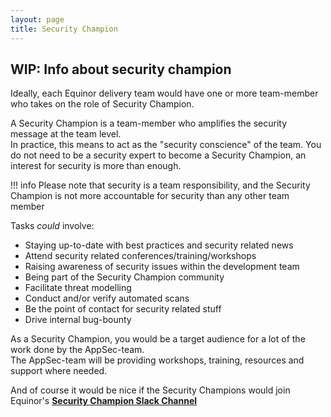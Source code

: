 ```yaml
---
layout: page
title: Security Champion
---
```


## WIP: Info about security champion

Ideally, each Equinor delivery team would have one or more team-member who takes on the role of Security Champion.

A Security Champion is a team-member who amplifies the security message at the team level.  
In practice, this means to act as the "security conscience" of the team.
You do not need to be a security expert to become a Security Champion, an interest for security is more than enough.

!!! info
    Please note that security is a team responsibility, and the Security Champion is not more accountable for security than any other team member

Tasks *could* involve:

- Staying up-to-date with best practices and security related news
- Attend security related conferences/training/workshops
- Raising awareness of security issues within the development team
- Being part of the Security Champion community
- Facilitate threat modelling
- Conduct and/or verify automated scans
- Be the point of contact for security related stuff
- Drive internal bug-bounty

As a Security Champion, you would be a target audience for a lot of the work done by the AppSec-team.  
The AppSec-team will be providing workshops, training, resources and support where needed.

And of course it would be nice if the Security Champions would join Equinor's [**Security Champion Slack Channel**](https://equinor.slack.com/archives/C036HGPBJ04)